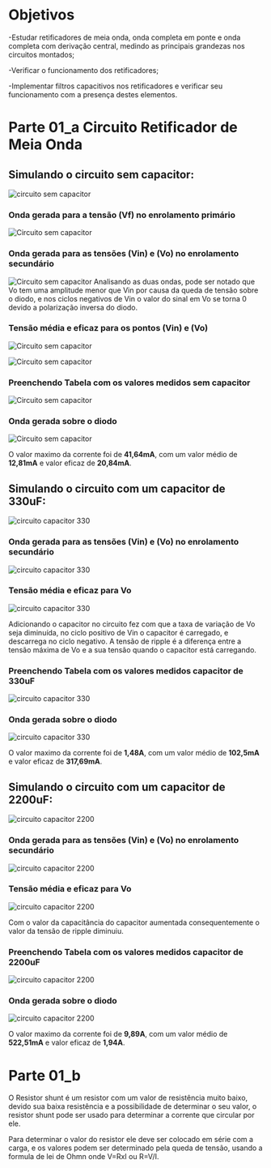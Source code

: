 # Objetivos

-Estudar retificadores de meia onda, onda completa em ponte e onda completa com
derivação central, medindo as principais grandezas nos circuitos montados;

-Verificar o funcionamento dos retificadores;

-Implementar filtros capacitivos nos retificadores e verificar seu funcionamento com a
presença destes elementos.

# Parte 01_a Circuito Retificador de Meia Onda

## Simulando o circuito sem capacitor:

![circuito sem capacitor](https://i.imgur.com/tCWH4qA.jpg)

### Onda gerada para a tensão (Vf) no enrolamento primário

![Circuito sem capacitor](https://i.imgur.com/k130ItG.jpg)

### Onda gerada para as tensões (Vin) e (Vo) no enrolamento secundário

![Circuito sem capacitor](https://i.imgur.com/LSTQOWg.jpg)
Analisando as duas ondas, pode ser notado que Vo tem uma amplitude menor que Vin por causa da queda de tensão sobre o diodo, e nos ciclos negativos de Vin o valor do sinal em Vo se torna 0 devido a polarização inversa do diodo.

### Tensão média e eficaz para os pontos (Vin) e (Vo)

![Circuito sem capacitor](https://i.imgur.com/LGmw0Gx.jpg)

![Circuito sem capacitor](https://i.imgur.com/xeNq0SA.jpg)

### Preenchendo Tabela com os valores medidos sem capacitor

![Circuito sem capacitor](https://i.imgur.com/2XCefNQ.jpg)


### Onda gerada sobre o diodo

![Circuito sem capacitor](https://i.imgur.com/8l6U26L.jpg)

O valor maximo da corrente foi de **41,64mA**, com um valor médio de **12,81mA** e valor eficaz de **20,84mA**.



## Simulando o circuito com um capacitor de 330uF:

![circuito capacitor 330](https://i.imgur.com/EolIVNx.jpg)
 
### Onda gerada para as tensões (Vin) e (Vo) no enrolamento secundário

![circuito capacitor 330](https://i.imgur.com/DIGYflf.jpg)

### Tensão média e eficaz para Vo

![circuito capacitor 330](https://i.imgur.com/IcDpRdl.jpg)

Adicionando o capacitor no circuito fez com que a taxa de variação de Vo seja diminuída, no ciclo positivo de Vin o capacitor é carregado, e descarrega no ciclo negativo. A tensão de ripple é a diferença entre a tensão máxima de Vo e a sua tensão quando o capacitor está carregando.

### Preenchendo Tabela com os valores medidos capacitor de 330uF

![circuito capacitor 330](https://i.imgur.com/A1Kd0Dl.jpg)

### Onda gerada sobre o diodo

![circuito capacitor 330](https://i.imgur.com/Eku99v3.jpg)

O valor maximo da corrente foi de **1,48A**, com um valor médio de **102,5mA** e valor eficaz de **317,69mA**.

## Simulando o circuito com um capacitor de 2200uF:

![circuito capacitor 2200](https://i.imgur.com/cfcw5OL.jpg)

### Onda gerada para as tensões (Vin) e (Vo) no enrolamento secundário

![circuito capacitor 2200](https://i.imgur.com/hrg0ZYf.jpg)

### Tensão média e eficaz para Vo

![circuito capacitor 2200](https://i.imgur.com/bcgES7i.jpg)

Com o valor da capacitância do capacitor aumentada consequentemente o valor da tensão de ripple diminuiu.

### Preenchendo Tabela com os valores medidos capacitor de 2200uF

![circuito capacitor 2200](https://i.imgur.com/5wv4ezy.jpg)

### Onda gerada sobre o diodo

![circuito capacitor 2200](https://i.imgur.com/jmP5QY1.jpg)

O valor maximo da corrente foi de **9,89A**, com um valor médio de **522,51mA** e valor eficaz de **1,94A**.







# Parte 01_b

O Resistor shunt é um resistor com um valor de resistência muito baixo, devido sua baixa resistência e a possibilidade de determinar o seu valor, o resistor shunt pode ser usado para determinar a corrente que circular por ele.

Para determinar o valor do resistor ele deve ser colocado em série com a carga, e os valores podem ser determinado pela queda de tensão, usando a formula de lei de Ohmn onde V=RxI ou R=V/I.


